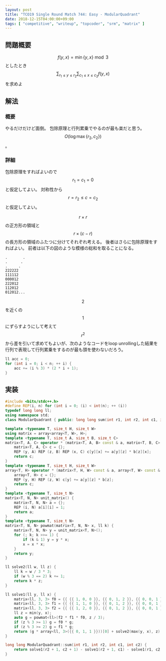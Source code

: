 ```yaml
---
layout: post
title: "TCO19 Single Round Match 744: Easy - ModularQuadrant"
date: 2018-12-15T04:00:00+09:00
tags: [ "competitive", "writeup", "topcoder", "srm", "matrix" ]
---
```


<!-- {% raw %} -->

## 問題概要

$$f(y, x) = \min \{ y, x \} \bmod 3$$ としたとき $$\sum _ {r_1 \le y \le r_2} \sum _ {c_1 \le x \le c_2} f(y, x)$$ を求めよ

## 解法

### 概要

やるだけだけど面倒。
包除原理と行列累乗でやるのが最も楽だと思う。
$$O(\log \max \{ r_2, c_2 \})$$。

### 詳細

包除原理をすればよいので $$r_1 = c_1 = 0$$ と仮定してよい。
対称性から $$r = r_2 \le c = c_2$$ と仮定してよい。

$$r \times r$$ の正方形の領域と $$r \times (c - r)$$ の長方形の領域のふたつに分けてそれぞれ考える。
後者はさらに包除原理をすればよい。
前者は以下の図のような模様の総和を取ることになる。

```
.       .
.      .
.     .
222222
111112
000012
222012
112012
012012...
```

$$2$$ を近くの $$1$$ にずらすようにして考えて $$r^2$$ から差を引いて求めてもよいが、次のようなコードをloop unrollingした結果を行列で表現して行列累乗をするのが最も頭を使わないだろう。

``` c++
ll acc = 0;
for (int i = 0; i < n; ++ i) {
    acc += (i % 3) * (2 * i + 1);
}
```

## 実装

``` c++
#include <bits/stdc++.h>
#define REP(i, n) for (int i = 0; (i) < int(n); ++ (i))
typedef long long ll;
using namespace std;
class ModularQuadrant { public: long long sum(int r1, int r2, int c1, int c2); };

template <typename T, size_t H, size_t W>
using matrix = array<array<T, W>, H>;
template <typename T, size_t A, size_t B, size_t C>
matrix<T, A, C> operator * (matrix<T, A, B> const & a, matrix<T, B, C> const & b) {
    matrix<T, A, C> c = {};
    REP (y, A) REP (z, B) REP (x, C) c[y][x] += a[y][z] * b[z][x];
    return c;
}
template <typename T, size_t H, size_t W>
array<T, H> operator * (matrix<T, H, W> const & a, array<T, W> const & b) {
    array<T, H> c = {};
    REP (y, H) REP (z, W) c[y] += a[y][z] * b[z];
    return c;
}
template <typename T, size_t N>
matrix<T, N, N> unit_matrix() {
    matrix<T, N, N> a = {};
    REP (i, N) a[i][i] = 1;
    return a;
}
template <typename T, size_t N>
matrix<T, N, N> powmat(matrix<T, N, N> x, ll k) {
    matrix<T, N, N> y = unit_matrix<T, N>();
    for (; k; k >>= 1) {
        if (k & 1) y = y * x;
        x = x * x;
    }
    return y;
}

ll solve2(ll w, ll z) {
    ll k = w / 3 * 3;
    if (w % 3 == 2) k += 1;
    return k * z;
}

ll solve1(ll y, ll x) {
    matrix<ll, 3, 3> f0 = {{ {{ 1, 0, 0 }}, {{ 0, 1, 2 }}, {{ 0, 0, 1 }} }};
    matrix<ll, 3, 3> f1 = {{ {{ 1, 1, 0 }}, {{ 0, 1, 2 }}, {{ 0, 0, 1 }} }};
    matrix<ll, 3, 3> f2 = {{ {{ 1, 2, 0 }}, {{ 0, 1, 2 }}, {{ 0, 0, 1 }} }};
    ll z = min(y, x);
    auto g = powmat<ll>(f2 * f1 * f0, z / 3);
    if (z % 3 >= 1) g = f0 * g;
    if (z % 3 >= 2) g = f1 * g;
    return (g * array<ll, 3>({{ 0, 1, 1 }}))[0] + solve2(max(y, x), z) - solve2(z, z);
}

long long ModularQuadrant::sum(int r1, int r2, int c1, int c2) {
    return solve1(r2 + 1, c2 + 1) - solve1(r2 + 1, c1) - solve1(r1, c2 + 1) + solve1(r1, c1);
}
```

<!-- {% endraw %} -->
